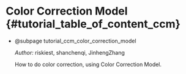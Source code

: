 Color Correction Model {#tutorial_table_of_content_ccm}
===========================

-   @subpage tutorial_ccm_color_correction_model

    *Author:* riskiest, shanchenqi, JinhengZhang

    How to do color correction, using Color Correction Model.